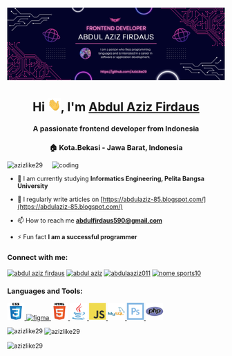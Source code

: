 ![logo](https://github.com/AzizLike29/AzizLike29/blob/main/Banner.png)

<h1 align="center">Hi <img src="https://github.com/ABSphreak/ABSphreak/blob/master/gifs/Hi.gif" width="30px" height="30px">, I'm <a href='https://instagram.com/abdulaaziz011'> Abdul Aziz Firdaus</a></h1>
  
<h3 align="center">A passionate frontend developer from Indonesia</h3>

<h3 align="center">🏠 Kota.Bekasi - Jawa Barat, Indonesia</h3>

<img align="right" alt="coding" width="400" src="https://i.pinimg.com/originals/54/e3/7d/54e37d8074ebcde1d96c77d7b2a7f310.gif">

<p align="left"> <img src="https://komarev.com/ghpvc/?username=azizlike29&label=Profile%20views&color=0e75b6&style=flat" alt="azizlike29" /> </p>

- 🏫 I am currently studying **Informatics Engineering, Pelita Bangsa University**

- 📝 I regularly write articles on [https://abdulaziz-85.blogspot.com/](https://abdulaziz-85.blogspot.com/)

- 📫 How to reach me **abdulfirdaus590@gmail.com**

- ⚡ Fun fact **I am a successful programmer**

<h3 align="left">Connect with me:</h3>
<p align="left">
<a href="https://linkedin.com/in/abdul aziz firdaus" target="blank"><img align="center" src="https://raw.githubusercontent.com/rahuldkjain/github-profile-readme-generator/master/src/images/icons/Social/linked-in-alt.svg" alt="abdul aziz firdaus" height="30" width="40" /></a>
<a href="https://fb.com/abdul aziz" target="blank"><img align="center" src="https://raw.githubusercontent.com/rahuldkjain/github-profile-readme-generator/master/src/images/icons/Social/facebook.svg" alt="abdul aziz" height="30" width="40" /></a>
<a href="https://instagram.com/abdulaaziz011" target="blank"><img align="center" src="https://raw.githubusercontent.com/rahuldkjain/github-profile-readme-generator/master/src/images/icons/Social/instagram.svg" alt="abdulaaziz011" height="30" width="40" /></a>
<a href="https://www.youtube.com/c/nome sports10" target="blank"><img align="center" src="https://raw.githubusercontent.com/rahuldkjain/github-profile-readme-generator/master/src/images/icons/Social/youtube.svg" alt="nome sports10" height="30" width="40" /></a>
</p>

<h3 align="left">Languages and Tools:</h3>
<p align="left"> <a href="https://www.w3schools.com/css/" target="_blank" rel="noreferrer"> <img src="https://raw.githubusercontent.com/devicons/devicon/master/icons/css3/css3-original-wordmark.svg" alt="css3" width="40" height="40"/> </a> <a href="https://www.figma.com/" target="_blank" rel="noreferrer"> <img src="https://www.vectorlogo.zone/logos/figma/figma-icon.svg" alt="figma" width="40" height="40"/> </a> <a href="https://www.w3.org/html/" target="_blank" rel="noreferrer"> <img src="https://raw.githubusercontent.com/devicons/devicon/master/icons/html5/html5-original-wordmark.svg" alt="html5" width="40" height="40"/> </a> <a href="https://www.java.com" target="_blank" rel="noreferrer"> <img src="https://raw.githubusercontent.com/devicons/devicon/master/icons/java/java-original.svg" alt="java" width="40" height="40"/> </a> <a href="https://developer.mozilla.org/en-US/docs/Web/JavaScript" target="_blank" rel="noreferrer"> <img src="https://raw.githubusercontent.com/devicons/devicon/master/icons/javascript/javascript-original.svg" alt="javascript" width="40" height="40"/> </a> <a href="https://www.mysql.com/" target="_blank" rel="noreferrer"> <img src="https://raw.githubusercontent.com/devicons/devicon/master/icons/mysql/mysql-original-wordmark.svg" alt="mysql" width="40" height="40"/> </a> <a href="https://www.photoshop.com/en" target="_blank" rel="noreferrer"> <img src="https://raw.githubusercontent.com/devicons/devicon/master/icons/photoshop/photoshop-line.svg" alt="photoshop" width="40" height="40"/> </a> <a href="https://www.php.net" target="_blank" rel="noreferrer"> <img src="https://raw.githubusercontent.com/devicons/devicon/master/icons/php/php-original.svg" alt="php" width="40" height="40"/> </a> </p>

<p><img align="left" src="https://github-readme-stats.vercel.app/api/top-langs?username=azizlike29&show_icons=true&theme=dark&locale=en&layout=compact" alt="azizlike29" /></p>

<p>&nbsp;<img align="center" src="https://github-readme-stats.vercel.app/api?username=azizlike29&show_icons=true&theme=dark&locale=en" alt="azizlike29" /></p>

<p><img align="center" src="https://github-readme-streak-stats.herokuapp.com/?user=azizlike29&theme=dark" alt="azizlike29" /></p>
